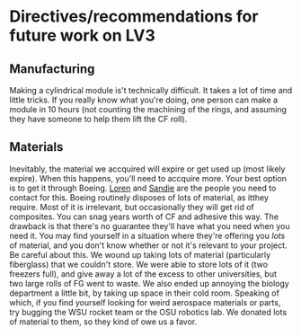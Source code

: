 # Directives/recommendations for future work on LV3

## Manufacturing
Making a cylindrical module is't technically difficult. It takes a lot of time and little tricks. If you really know what you're doing, one person can make a module in 10 hours (not counting the machining of the rings, and assuming they have someone to help them lift the CF roll). 

## Materials
Inevitably, the material we accquired will expire or get used up (most likely expire). When this happens, you'll need to accquire more. Your best option is to get it through Boeing. [Loren](loren.m.coleman@boeing.com) and [Sandie](sandie.h.hallman@boeing.com) are the people you need to contact for this. Boeing routinely disposes of lots of material, as itthey require. Most of it is irrelevant, but occasionally they will get rid of composites. You can snag years worth of CF and adhesive this way. The drawback is that there's no guarantee they'll have what you need when you need it. 
You may find yourself in a situation where they're offering you *lots* of material, and you don't know whether or not it's relevant to your project. Be careful about this. We wound up taking lots of material (particularly fiberglass) that we couldn't store. We were able to store lots of it (two freezers full), and give away a lot of the excess to other universities, but two large rolls of FG went to waste. We also ended up annoying the biology department a little bit, by taking up space in their cold room.
Speaking of which, if you find yourself looking for weird aerospace materials or parts, try bugging the WSU rocket team or the OSU robotics lab. We donated lots of material to them, so they kind of owe us a favor. 


